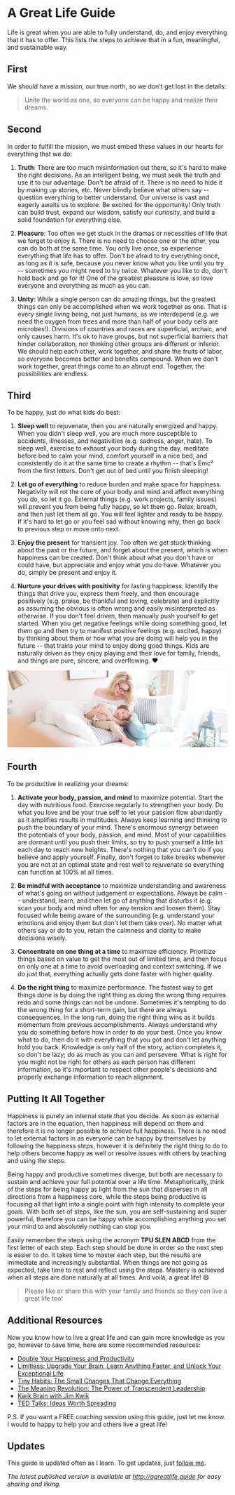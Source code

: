 A Great Life Guide
==================

Life is great when you are able to fully understand, do, and enjoy everything that it has to offer. This lists
the steps to achieve that in a fun, meaningful, and sustainable way.

First
-----

We should have a mission, our true north, so we don't get lost in the details:

> Unite the world as one, so everyone can be happy and realize their dreams.

Second
------

In order to fulfill the mission, we must embed these values in our hearts for everything that we do:

1. **Truth**: There are too much misinformation out there, so it's hard to make the right decisions. As an intelligent
   being, we must seek the truth and use it to our advantage. Don't be afraid of it. There is no need to hide it by
   making up stories, etc. Never blindly believe what others say -- question everything to better understand. Our
   universe is vast and eagerly awaits us to explore. Be excited for the opportunity! Only truth can build trust,
   expand our wisdom, satisfy our curiosity, and build a solid foundation for everything else.

2. **Pleasure**: Too often we get stuck in the dramas or necessities of life that we forget to enjoy it.
   There is no need to choose one or the other, you can do both at the same time. You only live once, so experience
   everything that life has to offer. Don't be afraid to try everything once, as long as it is safe, because you never
   know what you like until you try -- sometimes you might need to try twice. Whatever you like to do, don't hold back
   and go for it! One of the greatest pleasure is love, so love everyone and everything as much as you can.

3. **Unity**: While a single person can do amazing things, but the greatest things can only be accomplished when we work
   together as one. That is every single living being, not just humans, as we interdepend (e.g. we need the oxygen from
   trees and more than half of your body cells are microbes!). Divisions of countries and races are superficial, archaic,
   and only causes harm. It's ok to have groups, but not superficial barriers that
   hinder collaboration, nor thinking other groups are different or inferior. We should help each other, work together,
   and share the fruits of labor, so everyone becomes better and benefits compound. When we don't work together, great
   things come to an abrupt end. Together, the possibilities are endless.

Third
-----

To be happy, just do what kids do best:

1. **Sleep well** to rejuvenate, then you are naturally energized and happy. When you didn't sleep well, you are much
   more susceptible to accidents, illnesses, and negativities (e.g. sadness, anger, hate). To sleep well, exercise to
   exhaust your body during the day, meditate before bed to calm your mind, comfort yourself in a nice bed, and
   consistently do it at the same time to create a rhythm -- that's Emc² from the first letters. Don't get out of bed
   until you finish sleeping!

2. **Let go of everything** to reduce burden and make space for happiness. Negativity will rot the core of your body and
   mind and affect everything you do, so let it go. External things (e.g. work projects, family issues) will prevent you
   from being fully happy, so let them go. Relax, breath, and then just let them all go. You will feel lighter and ready
   to be happy. If it's hard to let go or you feel sad without knowing why, then go back to previous step or move onto
   next.

3. **Enjoy the present** for transient joy. Too often we get stuck thinking about the past or the future, and forget
   about the present, which is when happiness can be created. Don't think about what you don't have or could have, but
   appreciate and enjoy what you do have. Whatever you do, simply be present and enjoy it.

4. **Nurture your drives with positivity** for lasting happiness. Identify the things that drive you, express them
   freely, and then encourage positively (e.g. praise, be thankful and loving, celebrate) and explicitly as
   assuming the obvious is often wrong and easily misinterpreted as otherwise. If you don't feel driven, then manually
   push yourself to get started. When you get negative feelings while doing something good, let them go and then try to
   manifest positive feelings (e.g. excited, happy) by thinking about them or how what you are doing will help you in
   the future -- that trains your mind to enjoy doing good things. Kids are naturally driven as they enjoy playing and
   their love for family, friends, and things are pure, sincere, and overflowing. :heart:

<img src="images/great-life-by-paige-cody.jpg">

Fourth
------

To be productive in realizing your dreams:

1. **Activate your body, passion, and mind** to maximize potential. Start the day with nutritious food. Exercise
   regularly to strengthen your body. Do what you love and be your true self to let your passion flow abundantly as it
   amplifies results in multitudes. Always keep learning and thinking to push the boundary of your mind. There's
   enormous synergy between the potentials of your body, passion, and mind. Most of your capabilities are dormant until
   you push their limits, so try to push yourself a little bit each day to reach new heights. There's nothing that you
   can't do if you believe and apply yourself. Finally, don't forget to take breaks whenever you are not at an optimal
   state and rest well to rejuvenate so everything can function at 100% at all times.

2. **Be mindful with acceptance** to maximize understanding and awareness of what's going on without judgement or
   expectations. Always be calm -- understand, learn, and then let go of anything that disturbs it (e.g. scan your body
   and mind often for any tension and loosen them). Stay focused while being aware of the surrounding (e.g. understand
   your emotions and enjoy them but don't let them take over). No matter what others say or do to you, retain the
   calmness and clarity to make decisions wisely.

3. **Concentrate on one thing at a time** to maximize efficiency. Prioritize things based on value to get the most out
   of limited time, and then focus on only one at a time to avoid overloading and context switching. If we do just that,
   everything actually gets done faster with higher quality.

4. **Do the right thing** to maximize performance. The fastest way to get things done is by doing the right thing as
   doing the wrong thing requires redo and some things can not be undone. Sometimes it's tempting to do the wrong thing
   for a short-term gain, but there are always consequences. In the long run, doing the right thing wins as it builds
   momentum from previous accomplishments. Always understand why you do something before how in order to do your best.
   Once you know what to do, then do it with everything that you got and don't let anything hold you back.
   Knowledge is only half of the story, action completes it, so don't be lazy; do as much as you can and persevere.
   What is right for you might not be right for others as each person has different information, so it's important to
   respect other people's decisions and properly exchange information to reach alignment.

Putting It All Together
-----------------------

Happiness is purely an internal state that you decide. As soon as external factors are in the equation, then
happiness will depend on them and therefore it is no longer possible to achieve full happiness. There is no need to let
external factors in as everyone can be happy by themselves by following the happiness steps, however it is definitely
the right thing to do to help others become happy as well or resolve issues with others by teaching and using the steps.

Being happy and productive sometimes diverge, but both are necessary to sustain and achieve your full potential
over a life time. Metaphorically, think of the steps for being happy as light from the sun that disperses in all
directions from a happiness core, while the steps being productive is focusing all that light into a single point
with high intensity to complete your goals. With both set of steps, like the sun, you are self-sustaining and super
powerful, therefore you can be happy while accomplishing anything you set your mind to and absolutely nothing can stop you.

Easily remember the steps using the acronym **TPU SLEN ABCD** from the first letter of each step.
Each step should be done in order so the next step is easier to do. It takes time to master each step, but the results
are immediate and increasingly substantial. When things are not going as expected, take time to rest and reflect using
the steps. Mastery is achieved when all steps are done naturally at all times. And voilà, a great life! :smile:

> Please like or share this with your family and friends so they can live a great life too!

Additional Resources
--------------------

Now you know how to live a great life and can gain more knowledge as you go, however to save time, here are
some recommended resources:

* [Double Your Happiness and Productivity](techniques-and-tips.md)
* [Limitless: Upgrade Your Brain, Learn Anything Faster, and Unlock Your Exceptional Life](https://amzn.to/37NVptj)
* [Tiny Habits: The Small Changes That Change Everything](https://amzn.to/37YyHyK)
* [The Meaning Revolution: The Power of Transcendent Leadership](https://amzn.to/3fWHQL9)
* [Kwik Brain with Jim Kwik](https://podcasts.apple.com/us/podcast/kwik-brain-with-jim-kwik/id1208024744)
* [TED Talks: Ideas Worth Spreading](https://www.youtube.com/user/TEDtalksDirector)

P.S. If you want a FREE coaching session using this guide, just let me know. I would to happy to help you and others
live a great life!

Updates
-------

This guide is updated often as I learn. To get updates, just [follow me](https://www.linkedin.com/in/maxzheng/).

*The latest published version is available at http://agreatlife.guide for easy sharing and liking.*
